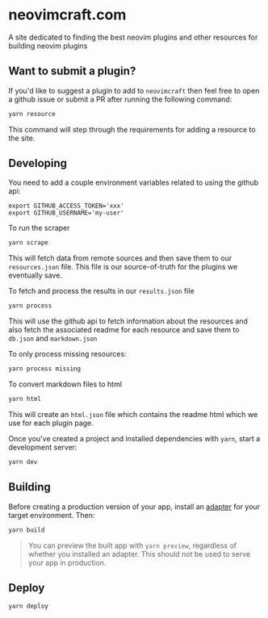 # neovimcraft.com

A site dedicated to finding the best neovim plugins and other resources for
building neovim plugins

## Want to submit a plugin?

If you'd like to suggest a plugin to add to `neovimcraft` then feel free to
open a github issue or submit a PR after running the following command:

```bash
yarn resource
```

This command will step through the requirements for adding a resource to the
site.

## Developing

You need to add a couple environment variables related to using the github api:

```
export GITHUB_ACCESS_TOKEN='xxx'
export GITHUB_USERNAME='my-user'
```

To run the scraper

```bash
yarn scrape
```

This will fetch data from remote sources and then save them to our
`resources.json` file. This file is our source-of-truth for the plugins we
eventually save.

To fetch and process the results in our `results.json` file

```bash
yarn process
```

This will use the github api to fetch information about the resources and also
fetch the associated readme for each resource and save them to `db.json` and
`markdown.json`

To only process missing resources:

```bash
yarn process missing
```

To convert markdown files to html

```bash
yarn html
```

This will create an `html.json` file which contains the readme html which we
use for each plugin page.

Once you've created a project and installed dependencies with `yarn`, start a development server:

```bash
yarn dev
```

## Building

Before creating a production version of your app, install an [adapter](https://kit.svelte.dev/docs#adapters) for your target environment. Then:

```bash
yarn build
```

> You can preview the built app with `yarn preview`, regardless of whether you installed an adapter. This should _not_ be used to serve your app in production.

## Deploy

```bash
yarn deploy
```
